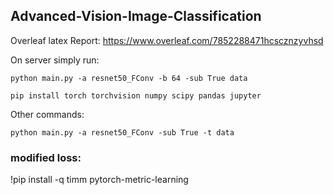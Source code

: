 ## Advanced-Vision-Image-Classification

Overleaf latex Report: https://www.overleaf.com/7852288471hcscznzyvhsd

On server simply run:

```python main.py -a resnet50_FConv -b 64 -sub True data```

```pip install torch torchvision numpy scipy pandas jupyter```

Other commands:

```python main.py -a resnet50_FConv -sub True -t data```


### modified loss:

!pip install -q timm pytorch-metric-learning
